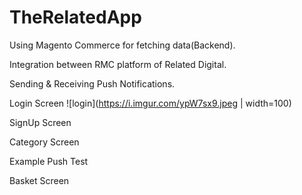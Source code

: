 # TheRelatedApp

Using Magento Commerce for fetching data(Backend).

Integration between RMC platform of Related Digital. 

Sending & Receiving Push Notifications.

Login Screen 
![login](https://i.imgur.com/ypW7sx9.jpeg | width=100)

SignUp Screen


Category Screen 


Example Push Test


Basket Screen 
